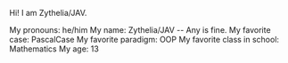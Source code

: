 Hi! I am Zythelia/JAV.

My pronouns: he/him
My name: Zythelia/JAV -- Any is fine.
My favorite case: PascalCase
My favorite paradigm: OOP
My favorite class in school: Mathematics
My age: 13
